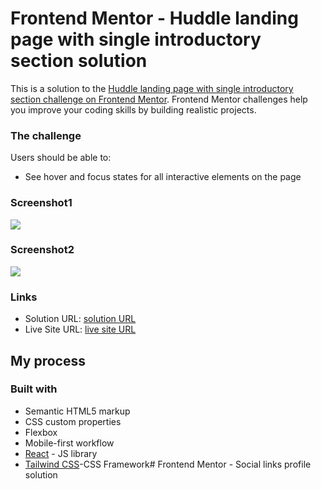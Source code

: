 # Frontend Mentor - Huddle landing page with single introductory section solution

This is a solution to the [Huddle landing page with single introductory section challenge on Frontend Mentor](https://www.frontendmentor.io/challenges/huddle-landing-page-with-a-single-introductory-section-B_2Wvxgi0). Frontend Mentor challenges help you improve your coding skills by building realistic projects. 


### The challenge

Users should be able to:


- See hover and focus states for all interactive elements on the page

### Screenshot1

![](./Huddle/src/assets/images/screenshot1.png)

### Screenshot2
![](./Huddle/src/assets/images/screen2.png)





### Links

- Solution URL: [solution URL](https://github.com/IndranjanaChatterjee/Huddle-landing-page-with-a-single-introductory-section)
- Live Site URL: [live site URL](https://huddle-landing-page-with-a-single-introductory-section-phi-six.vercel.app/)


## My process

### Built with

- Semantic HTML5 markup
- CSS custom properties
- Flexbox
- Mobile-first workflow
- [React](https://reactjs.org/) - JS library
- [Tailwind CSS](https://tailwindcss.com/)-CSS Framework# Frontend Mentor - Social links profile solution

